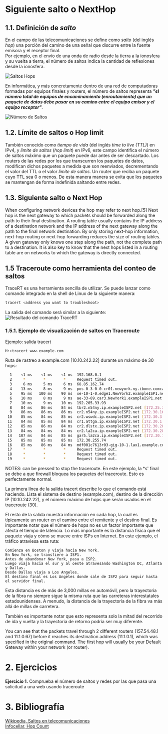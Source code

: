 # Siguiente salto o NextHop 
## 1.1. Definición de *salto*
En el campo de las telecomunicaciones se define como *salto* (del inglés *hop*) una porción del camino de una señal que discurre entre la fuente emisora y el receptor final.   
Por ejemplo, en el envío de una onda de radio desde la tierra a la ionosfera y su vuelta a tierra, el número de saltos indica la cantidad de reflexiones desde la ionosfera. 

![Saltos Hops](/next-hop/saltos1.png "Saltos de una emisión de radio con la ionosfera")

En informática, y más concretamente dentro de una red de computadoras formadas por equipos finales y routers, el número de saltos representa ***"el número total de equipos de encaminamiento (enroutamiento) que un paquete de datos debe pasar en su camino entre el equipo emisor y el equipo receptor"***.  

![Número de Saltos](/next-hop/hop-count.gif "Cómo contar los saltos entre equipos")
 
## 1.2. Límite de saltos o Hop limit
También conocido como *tiempo de vida* (del inglés *time to live (TTL)*) en IPv4, y *límite de saltos* (*hop limit*) en IPv6, este campo identifica el número de saltos máximo que un paquete puede dar antes de ser descartado. Los routers de las redes por los que transcurren los paquetes de datos, modifican dichos paquetes a medida que son reenviados, decrementando el valor del TTL o el valor *límite de saltos*. Un router que reciba un paquete cuyo TTL sea 0 o menos. De esta manera manera se evita que los paquetes se mantengan de forma indefinida saltando entre redes. 


## 1.3. Siguiente salto o Next Hop
When configuring network devices the hop may refer to next hop.[5] Next hop is the next gateway to which packets should be forwarded along the path to their final destination. A routing table usually contains the IP address of a destination network and the IP address of the next gateway along the path to the final network destination. By only storing next-hop information, next-hop routing or next-hop forwarding reduces the size of routing tables. A given gateway only knows one step along the path, not the complete path to a destination. It is also key to know that the next hops listed in a routing table are on networks to which the gateway is directly connected.

## 1.5 Traceroute como herramienta del conteo de saltos

TraceRT es una herramienta sencilla de utilizar. Se puede lanzar como comando integrado en la shell de Linux de la siguiente manera:  

```bash
tracert <address you want to troubleshoot>
```
La salida del comando será similar a la siguiente:
![Resultado del comando TraceRT](/next-hop/tracert-example.jpg "Saltos de una emisión de radio con la ionosfera")

### 1.5.1. Ejemplo de visualización de saltos en Traceroute  
Ejemplo: salida tracert
```bash
H:>tracert www.example.com
```
Ruta de rastreo a example.com [10.10.242.22]
durante un máximo de 30 hops: 

```bash
  1    <1 ms    <1 ms    <1 ms  192.168.0.1
  2     *        *        *     Request timed out.
  3     6 ms     5 ms     6 ms  68.85.162.74
  4    13 ms     8 ms     9 ms  pos-0-3-0-0-cr01.newyork.ny.ibone.comcast.net [68.86.90.57]
  5    95 ms   100 ms    90 ms  xe-10-1-0.edge1.NewYork2.exampleISP1.net [10.1.169.45]
  6    10 ms     8 ms     9 ms  ae-33-89.car3.NewYork1.exampleISP1.net [10.2.16.133]
  7    10 ms     9 ms    10 ms  192.205.33.93
  8    84 ms    86 ms    84 ms  tbr2.n54ny.ip.exampleISP2.net [172.25.3.110]
  9    86 ms    86 ms    86 ms  cr2.n54ny.ip.exampleISP2.net [172.30.16.133]
 10    85 ms    84 ms    85 ms  cr2.wswdc.ip.exampleISP2.net [172.30.3.38]
 11    84 ms    85 ms    84 ms  cr1.attga.ip.exampleISP2.net [172.30.1.173]
 12    85 ms    86 ms    84 ms  cr2.dlstx.ip.exampleISP2.net [172.30.28.174]
 13    84 ms    84 ms    84 ms  cr2.la2ca.ip.exampleISP2.net [172.30.28.178]
 14   107 ms    84 ms    85 ms  gar5.la2ca.ip.exampleISP2.net [172.30.129.25]
 15    85 ms    85 ms    85 ms  172.30.255.74
 16    85 ms    86 ms    84 ms  mdf001c7613r03-gig-10-1.lax1.example.com [10.10.193.242]
 17     *        *        *     Request timed out.
 18     *        *        *     Request timed out.
 19     *        *        *     Request timed out.
```

NOTES: can be pressed to stop the traceroute. En este ejemplo, la *s' final se debe a que firewall bloquea los paquetes del traceroute. Esto es perfectamente normal.

La primera línea de la salida tracert describe lo que el comando está haciendo. Lista el sistema de destino (example.com), destino de la dirección IP (10.10.242.22), y el número máximo de hops que serán usados en el traceroute (30).

El resto de la salida muestra información en cada hop, la cual es típicamente un router en el camino entre el remitente y el destino final. Es importante notar que el número de hops no es un factor importante que afecta el tiempo de latencia. Lo más importante es la distancia física que el paquete viaja y cómo se mueve entre ISPs en Internet. En este ejemplo, el tráfico atraviesa esta ruta:

    Comienza en Boston y viaja hacia New York.
    En New York, se transfiere a ISP1.
    Antes de abandonar New York, pasa a ISP2.
    Luego viaja hacia el sur y al oeste atravesando Washington DC, Atlanta y Dallas.
    Desde Dallas viaja a Los Angeles.
    El destino final es Los Angeles donde sale de ISP2 para seguir hasta el servidor final.

Esta distancia es de más de 3,000 millas en automóvil, pero la trayectoria de la fibra no siempre sigue la misma ruta que las carreteras interestatales estadounidenses. A menudo, la distancia de la trayectoria de la fibra va más allá de millas de carretera. 
    
También es importante notar que esto representa solo la mitad del recorrido de ida y vuelta y la trayectoria de retorno podría ser muy diferente.


You can see that the packets travel through 2 different routers (157.54.48.1 and 11.1.0.67) before it reaches its destination address (11.1.0.1), which was specified in the original command. The first hop will usually be your Default Gateway within your network (or router).



# 2. Ejercicios

**Ejercicio 1.** Comprueba el número de saltos y redes por las que pasa una solicitud a una web usando traceroute

# 3. Bibliografía

[Wikipedia, Saltos en telecomunicaciones](https://en.wikipedia.org/wiki/Hop_(telecommunications))  
[Infocellar, Hop Count](https://web.archive.org/web/20141004153508/http://www.infocellar.com/networks/ip/hop-count.htm)

